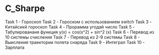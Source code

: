 # С_Sharpe
Task 1 - Гороскоп
Task 2 - Гороском с использованием switch
Task 3 - Китайсикй гороскоп
Task 4 - Прорамма угодай число
Task 5 - Табулировананя функция y(x) = cos(x^2) + sin^2 (x)
Task 6 - Перевод из 10 системы счисления
Task 7 - Перевод из 2-9 системы 
Task 8 - Выисления траектории полета снаряда
Task 9 - Интеграл
Task 10 - Зарплата
